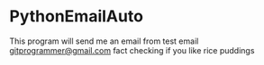 # PythonEmailAuto
This program will send me an email from test email gitprogrammer@gmail.com fact checking if you like rice puddings
